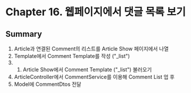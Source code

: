 # Chapter 16. 웹페이지에서 댓글 목록 보기

## Summary
1. Article과 연결된 Comment의 리스트를 Article Show 페이지에서 나열
2. Template에서 Comment Template를 작성 ("\_list")
  2. 1. Article Show에서 Comment Template ("\_list") 불러오기
3. ArticleController에서 CommentService를 이용해 Comment List 업 후
4. Model에 CommentDtos 전달
